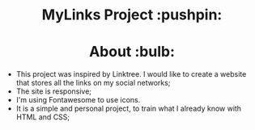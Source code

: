 <h1 align="center"> MyLinks Project :pushpin:</h1>
<h1 align="center">About :bulb:</h1>
 
* This project was inspired by Linktree. I would like to create a website that stores all the links on my social networks;
* The site is responsive;
* I'm using Fontawesome to use icons.
* It is a simple and personal project, to train what I already know with HTML and CSS;
